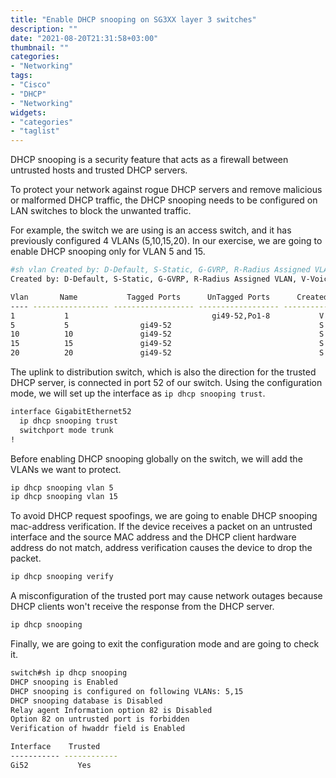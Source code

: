 ```yaml
---
title: "Enable DHCP snooping on SG3XX layer 3 switches"
description: ""
date: "2021-08-20T21:31:58+03:00"
thumbnail: ""
categories:
- "Networking"
tags:
- "Cisco"
- "DHCP"
- "Networking"
widgets:
- "categories"
- "taglist"
---
```


DHCP snooping is a security feature that acts as a firewall between untrusted hosts and trusted DHCP servers.

To protect your network against rogue DHCP servers and remove malicious or malformed DHCP traffic, the DHCP snooping needs to be configured on LAN switches to block the unwanted traffic.

<!--more-->

For example, the switch we are using is an access switch, and it has previously configured 4 VLANs (5,10,15,20). In our exercise, we are going to enable DHCP snooping only for VLAN 5 and 15.
```sh
#sh vlan Created by: D-Default, S-Static, G-GVRP, R-Radius Assigned VLAN, V-Voice VLAN
Created by: D-Default, S-Static, G-GVRP, R-Radius Assigned VLAN, V-Voice VLAN

Vlan       Name           Tagged Ports      UnTagged Ports      Created by
---- ----------------- ------------------ ------------------ ----------------
1           1                                gi49-52,Po1-8           V
5           5                gi49-52                                 S
10          10               gi49-52                                 S
15          15               gi49-52                                 S
20          20               gi49-52                                 S
```

The uplink to distribution switch, which is also the direction for the trusted DHCP server, is connected in port 52 of our switch.
Using the configuration mode, we will set up the interface as `ip dhcp snooping trust`.
```sh
interface GigabitEthernet52
  ip dhcp snooping trust
  switchport mode trunk
!
```

Before enabling DHCP snooping globally on the switch, we will add the VLANs we want to protect.
```sh
ip dhcp snooping vlan 5
ip dhcp snooping vlan 15
```

To avoid DHCP request spoofings, we are going to enable DHCP snooping mac-address verification. If the device receives a packet on an untrusted interface and the source MAC address and the DHCP client hardware address do not match, address verification causes the device to drop the packet.
```sh
ip dhcp snooping verify
```

A misconfiguration of the trusted port may cause network outages because DHCP clients won't receive the response from the DHCP server.
```sh
ip dhcp snooping
```

Finally, we are going to exit the configuration mode and are going to check it.

```sh
switch#sh ip dhcp snooping
DHCP snooping is Enabled
DHCP snooping is configured on following VLANs: 5,15
DHCP snooping database is Disabled
Relay agent Information option 82 is Disabled
Option 82 on untrusted port is forbidden
Verification of hwaddr field is Enabled

Interface    Trusted
----------- ------------
Gi52           Yes
```